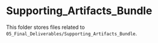 # Supporting_Artifacts_Bundle

This folder stores files related to `05_Final_Deliverables/Supporting_Artifacts_Bundle`.
